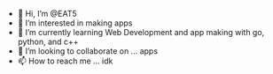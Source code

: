 - 👋 Hi, I’m @EAT5
- 👀 I’m interested in making apps
- 🌱 I’m currently learning Web Development and app making with go, python, and c++
- 💞️ I’m looking to collaborate on ... apps
- 📫 How to reach me ... idk

<!---
EAT5/EAT5 is a ✨ special ✨ repository because its `README.md` (this file) appears on your GitHub profile.
You can click the Preview link to take a look at your changes.
--->

